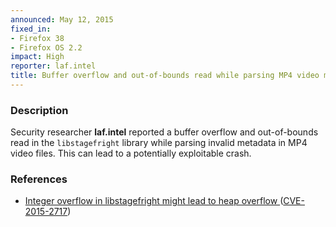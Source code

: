 ```yaml
---
announced: May 12, 2015
fixed_in:
- Firefox 38
- Firefox OS 2.2
impact: High
reporter: laf.intel
title: Buffer overflow and out-of-bounds read while parsing MP4 video metadata
---
```


<h3>Description</h3>

<p>Security researcher <strong>laf.intel</strong> reported a buffer overflow and
out-of-bounds read in the <code>libstagefright</code> library while parsing
invalid metadata in MP4 video files. This can lead to a potentially exploitable
crash.
</p>

<h3>References</h3>

<ul>
  <li><a href="https://bugzilla.mozilla.org/show_bug.cgi?id=1154683">
        Integer overflow in libstagefright might lead to heap overflow </a>
(<a href="http://cve.mitre.org/cgi-bin/cvename.cgi?name=CVE-2015-2717"
class="ex-ref">CVE-2015-2717</a>)</li>
</ul>



